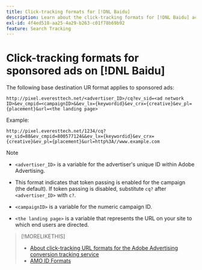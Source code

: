 ```yaml
---
title: Click-tracking formats for [!DNL Baidu]
description: Learn about the click-tracking formats for [!DNL Baidu] accounts.
exl-id: 4f4ed518-aa25-4a29-b263-c01f78b69b92
feature: Search Tracking
---
```

# Click-tracking formats for sponsored ads on [!DNL Baidu]

The following base destination UR format applies to sponsored ads:

`http://pixel.everesttech.net/<advertiser_ID>/cq?ev_sid=<ad network ID>&ev_cmpid=<campaignID>&&ev_lx={keywordid}&ev_crx={creative}&ev_pl={placement}&url=<the landing page>`

Example:

`http://pixel.everesttech.net/1234/cq?ev_sid=88&ev_cmpid=800577124&&ev_lx={keywordid}&ev_crx={creative}&ev_pl={placement}&url=http%3A//www.example.com`

>[!NOTE]
>
>* `<advertiser_ID>` is a variable for the advertiser's unique ID within Adobe Advertising.
>
>* This format indicates that token passing is enabled for the campaign (the default). If token passing is disabled, substitute `cq?` after `<advertiser_ID>` with `c?`.
>
>* `<campaignID>` is a variable for the numeric campaign ID.
>
>* `<the landing page>` is a variable that represents the URL on your site to which end users are directed.

>[!MORELIKETHIS]
>
>* [About click-tracking URL formats for the Adobe Advertising conversion tracking service](formats-click-tracking-about.md)
>* [AMO ID Formats](/help/integrations/analytics/ids.md#amo-id-formats)
